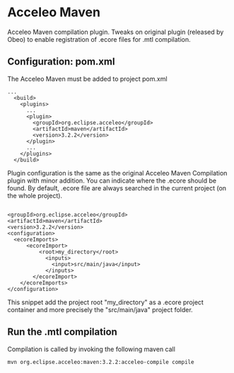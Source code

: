 Acceleo Maven
=============

Acceleo Maven compilation plugin. Tweaks on original plugin (released by Obeo) to enable registration of .ecore files for .mtl compilation.  

Configuration: pom.xml
----------------------

The Acceleo Maven must be added to project pom.xml
~~~
...
  <build>
    <plugins>
      ...
      <plugin>
        <groupId>org.eclipse.acceleo</groupId>
        <artifactId>maven</artifactId>
        <version>3.2.2</version>
      </plugin>
      ...
    </plugins>
  </build>
~~~

Plugin configuration is the same as the original Acceleo Maven Compilation plugin with minor addition. You can indicate where the .ecore should be found. By default, .ecore file are always searched in the current project (on the whole project).

~~~

<groupId>org.eclipse.acceleo</groupId>
<artifactId>maven</artifactId>
<version>3.2.2</version>
<configuration>
  <ecoreImports>
	  <ecoreImport>
		  <root>my_directory</root>
			<inputs>
			  <input>src/main/java</input>
			</inputs>
		</ecoreImport>
	</ecoreImports>
</configuration>
~~~

This snippet add the project root "my_directory" as a .ecore project container and more precisely the "src/main/java" project folder.

Run the .mtl compilation
------------------------

Compilation is called by invoking the following maven call
~~~
mvn org.eclipse.acceleo:maven:3.2.2:acceleo-compile compile
~~~
